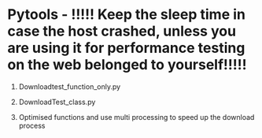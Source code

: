 # Pytools - !!!!! Keep the sleep time in case the host crashed, unless you are using it for performance testing on the web belonged to yourself!!!!!


1. Downloadtest_function_only.py

2. DownloadTest_class.py

3. Optimised functions and use multi processing to speed up the download process 


